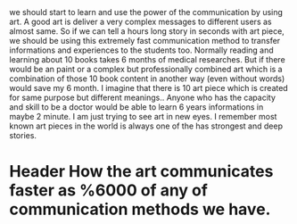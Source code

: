<!-- TITLE: Maybe Art is the 6. Sense of us which we have not learn to use as message transfer -->
<!-- SUBTITLE: A quick summary of Art Communication -->we should start to learn and use the power of the communication by using art. A good art is deliver a very complex messages to different users as almost same. So if we can tell a hours long story in seconds with art piece, we should be using this extremely fast communication method to transfer informations and experiences to the students too. Normally reading and learning about 10 books takes 6 months of medical researches. But if there would be an paint or a complex but professionally combined art which is a combination of those 10 book content in another way (even without words) would save my 6 month. I imagine that there is 10 art piece which is created for same purpose but different meanings.. Anyone who has the capacity and skill to be a doctor would be able to learn 6 years informations in maybe 2 minute. I am just trying to see art in new eyes. I remember most known art pieces in the world is always one of the has strongest and deep stories. 


# Header How the art communicates faster as %6000 of any of communication methods we have.